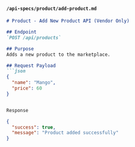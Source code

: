 
#### `/api-specs/product/add-product.md`
```markdown
# Product - Add New Product API (Vendor Only)

## Endpoint
`POST /api/products`

## Purpose
Adds a new product to the marketplace.

## Request Payload
```json
{
  "name": "Mango",
  "price": 60
}


Response

{
  "success": true,
  "message": "Product added successfully"
}